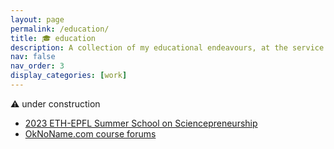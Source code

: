 ```yaml
---
layout: page
permalink: /education/
title: 🎓 education
description: A collection of my educational endeavours, at the service of others.
nav: false
nav_order: 3
display_categories: [work]
---
```

:warning: under construction

- [2023 ETH-EPFL Summer School on Sciencepreneurship](https://sites.google.com/view/sciencepreneurship/home)
- [OkNoName.com course forums](https://www.OkNoName.com)
